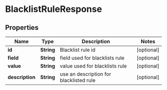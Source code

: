 

# BlacklistRuleResponse

## Properties

Name | Type | Description | Notes
------------ | ------------- | ------------- | -------------
**id** | **String** | Blacklist rule id |  [optional]
**field** | **String** | field used for blacklists rule |  [optional]
**value** | **String** | value used for blacklists rule |  [optional]
**description** | **String** | use an description for blacklisted rule |  [optional]




